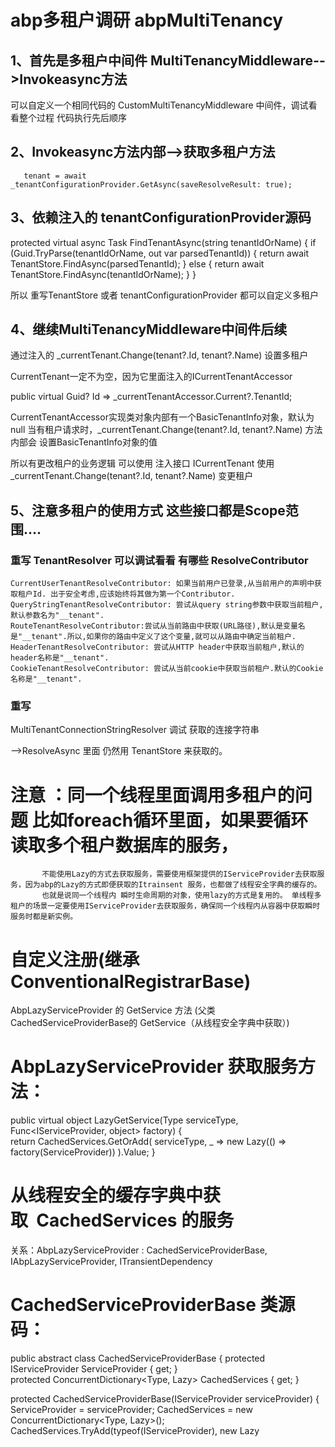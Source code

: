 # abp多租户调研  abpMultiTenancy
## 1、首先是多租户中间件  MultiTenancyMiddleware-->Invokeasync方法
   可以自定义一个相同代码的 CustomMultiTenancyMiddleware 中间件，调试看看整个过程  代码执行先后顺序

## 2、Invokeasync方法内部-->获取多租户方法 
       tenant = await _tenantConfigurationProvider.GetAsync(saveResolveResult: true);

## 3、依赖注入的 tenantConfigurationProvider源码

   protected virtual async Task<TenantConfiguration> FindTenantAsync(string tenantIdOrName)
    {
        if (Guid.TryParse(tenantIdOrName, out var parsedTenantId))
        {
            return await TenantStore.FindAsync(parsedTenantId);
        }
        else
        {
            return await TenantStore.FindAsync(tenantIdOrName);
        }
    }


所以 重写TenantStore 或者  tenantConfigurationProvider 都可以自定义多租户


## 4、继续MultiTenancyMiddleware中间件后续

通过注入的 _currentTenant.Change(tenant?.Id, tenant?.Name) 设置多租户

CurrentTenant一定不为空，因为它里面注入的ICurrentTenantAccessor

 public virtual Guid? Id => _currentTenantAccessor.Current?.TenantId;

CurrentTenantAccessor实现类对象内部有一个BasicTenantInfo对象，默认为null
当有租户请求时，_currentTenant.Change(tenant?.Id, tenant?.Name) 方法内部会
设置BasicTenantInfo对象的值


所以有更改租户的业务逻辑 可以使用 注入接口 ICurrentTenant  使用 
_currentTenant.Change(tenant?.Id, tenant?.Name)  变更租户


## 5、注意多租户的使用方式  这些接口都是Scope范围….

### 重写 TenantResolver  可以调试看看  有哪些 ResolveContributor
	CurrentUserTenantResolveContributor: 如果当前用户已登录,从当前用户的声明中获取租户Id. 出于安全考虑,应该始终将其做为第一个Contributor.
	QueryStringTenantResolveContributor: 尝试从query string参数中获取当前租户,默认参数名为"__tenant".
	RouteTenantResolveContributor:尝试从当前路由中获取(URL路径),默认是变量名是"__tenant".所以,如果你的路由中定义了这个变量,就可以从路由中确定当前租户.
	HeaderTenantResolveContributor: 尝试从HTTP header中获取当前租户,默认的header名称是"__tenant".
	CookieTenantResolveContributor: 尝试从当前cookie中获取当前租户.默认的Cookie名称是"__tenant".


### 重写
MultiTenantConnectionStringResolver  调试 获取的连接字符串

-->ResolveAsync 里面 仍然用 TenantStore 来获取的。

# 注意 ：同一个线程里面调用多租户的问题   比如foreach循环里面，如果要循环读取多个租户数据库的服务，
           不能使用Lazy的方式去获取服务，需要使用框架提供的IServiceProvider去获取服务，因为abp的Lazy的方式即便获取的Itrainsent 服务，也都做了线程安全字典的缓存的。
           也就是说同一个线程内 瞬时生命周期的对象，使用lazy的方式是复用的。 单线程多租户的场景一定要使用IServiceProvider去获取服务，确保同一个线程内从容器中获取瞬时服务时都是新实例。


# 自定义注册(继承 ConventionalRegistrarBase)
AbpLazyServiceProvider  的 GetService 方法 (父类CachedServiceProviderBase的 GetService（从线程安全字典中获取）)

# AbpLazyServiceProvider 获取服务方法：

public virtual object LazyGetService(Type serviceType, Func<IServiceProvider, object> factory)
{
return CachedServices.GetOrAdd(
serviceType,
_ => new Lazy<object>(() => factory(ServiceProvider))
).Value;
}

# 从线程安全的缓存字典中获取  CachedServices 的服务
关系：AbpLazyServiceProvider : CachedServiceProviderBase, IAbpLazyServiceProvider, ITransientDependency
# CachedServiceProviderBase 类源码：
public abstract class CachedServiceProviderBase
{
protected IServiceProvider ServiceProvider { get; }
protected ConcurrentDictionary<Type, Lazy<object>> CachedServices { get; }

protected CachedServiceProviderBase(IServiceProvider serviceProvider)
{
ServiceProvider = serviceProvider;
CachedServices = new ConcurrentDictionary<Type, Lazy<object>>();
CachedServices.TryAdd(typeof(IServiceProvider), new Lazy<object>(() => ServiceProvider));
}

public virtual object GetService(Type serviceType)
{
return CachedServices.GetOrAdd(
serviceType,
_ => new Lazy<object>(() => ServiceProvider.GetService(serviceType))
).Value;
}
}


# 使用AbpLazyServiceProvider 时，一定要注意  同一个线程内，如果是瞬时生命周期的服务(ITransientDependency)，
实际上是获取的第一次添加到线程安全字典里面的服务，而不是每次都创建的。
在多租户场景下，
例如一个foreach循环里面 需要使用不同租户的服务时，
即使这个租户服务是瞬时生命周期的服务(ITransientDependency)，
当使用LazyServiceProvider的方式获取对象实例时，同一个线程内获取的是第一次进入foreach被缓存到 CachedServices字典的实例
这个时候，必须改为.NetCore 框架 原生的IServiceProvider去获取服务，保证同一个线程内，从容器获取的瞬时生命周期的对象随时都是重新实例化的对象。
